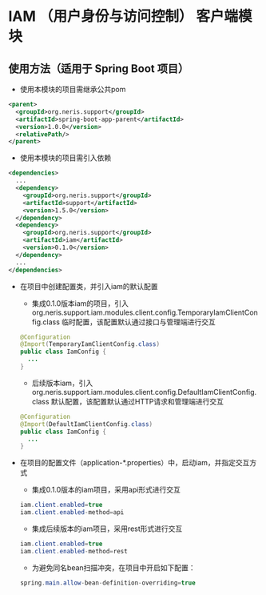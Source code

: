 # IAM （用户身份与访问控制） 客户端模块

## 使用方法（适用于 Spring Boot 项目）

- 使用本模块的项目需继承公共pom

```xml
<parent>
  <groupId>org.neris.support</groupId>
  <artifactId>spring-boot-app-parent</artifactId>
  <version>1.0.0</version>
  <relativePath/>
</parent>
```

- 使用本模块的项目需引入依赖

```xml
<dependencies>
  ...
  <dependency>
    <groupId>org.neris.support</groupId>
    <artifactId>support</artifactId>
    <version>1.5.0</version>
  </dependency>
  <dependency>
    <groupId>org.neris.support</groupId>
    <artifactId>iam</artifactId>
    <version>0.1.0</version>
  </dependency>
  ...
</dependencies>
```

- 在项目中创建配置类，并引入iam的默认配置

  - 集成0.1.0版本iam的项目，引入org.neris.support.iam.modules.client.config.TemporaryIamClientConfig.class 临时配置，该配置默认通过接口与管理端进行交互

  ```java
  @Configuration
  @Import(TemporaryIamClientConfig.class)
  public class IamConfig {
    ...
  }
  ```

  - 后续版本iam，引入org.neris.support.iam.modules.client.config.DefaultIamClientConfig.class 默认配置，该配置默认通过HTTP请求和管理端进行交互

  ```java
  @Configuration
  @Import(DefaultIamClientConfig.class)
  public class IamConfig {
    ...
  }
  ```

- 在项目的配置文件（application-*.properties）中，启动iam，并指定交互方式

  - 集成0.1.0版本的iam项目，采用api形式进行交互

  ```java
  iam.client.enabled=true
  iam.client.enabled-method=api
  ```

  - 集成后续版本的iam项目，采用rest形式进行交互

  ```java
  iam.client.enabled=true
  iam.client.enabled-method=rest
  ```

  - 为避免同名bean扫描冲突，在项目中开启如下配置：
  
  ```java
  spring.main.allow-bean-definition-overriding=true
  ```
